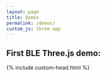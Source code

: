 ```yaml
---
layout: page
title: Demos
permalink: /demos/
custom_js: three-app
---
```

## First BLE Three.js demo:
{% include custom-head.html %}

<div id="three-root" style="width:100%; height:100vh;"></div>

## First BLE Three.js demo:
{% include three-widget.html %}







---
Empty
---

Some text or other content about the demos…
